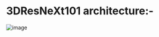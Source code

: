# 3DResNeXt101 architecture:- 
![image](https://user-images.githubusercontent.com/55567070/125239210-f8983b80-e305-11eb-9f72-9cf4a0826fea.png)
